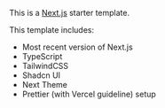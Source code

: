 This is a [Next.js](https://nextjs.org/) starter template.

This template includes:

- Most recent version of Next.js
- TypeScript
- TailwindCSS
- Shadcn UI
- Next Theme
- Prettier (with Vercel guideline) setup
